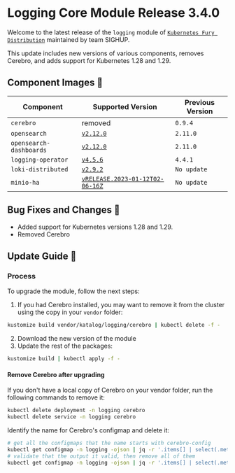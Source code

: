 # Logging Core Module Release 3.4.0

Welcome to the latest release of the `logging` module of [`Kubernetes Fury Distribution`](https://github.com/sighupio/fury-distribution) maintained by team SIGHUP.

This update includes new versions of various components, removes Cerebro, and adds support for Kubernetes 1.28 and 1.29.

## Component Images 🚢

| Component               | Supported Version                                                                                   | Previous Version |
| ----------------------- | --------------------------------------------------------------------------------------------------- | ---------------- |
| `cerebro`               | removed                                                                                             | `0.9.4`          |
| `opensearch`            | [`v2.12.0`](https://github.com/opensearch-project/OpenSearch/releases/tag/2.12.0)                   | `2.11.0`         |
| `opensearch-dashboards` | [`v2.12.0`](https://github.com/opensearch-project/OpenSearch-Dashboards/releases/tag/2.12.0)        | `2.11.0`         |
| `logging-operator`      | [`v4.5.6`](https://github.com/kube-logging/logging-operator/releases/tag/4.5.6)                     | `4.4.1`          |
| `loki-distributed`      | [`v2.9.2`](https://github.com/grafana/loki/releases/tag/v2.9.2)                                     | `No update`      |
| `minio-ha`              | [`vRELEASE.2023-01-12T02-06-16Z`](https://github.com/minio/minio/tree/RELEASE.2023-01-12T02-06-16Z) | `No update`      |

## Bug Fixes and Changes 🐛

- Added support for Kubernetes versions 1.28 and 1.29.
- Removed Cerebro

## Update Guide 🦮

### Process

To upgrade the module, follow the next steps:

1. If you had Cerebro installed, you may want to remove it from the cluster using the copy in your `vendor` folder:

```bash
kustomize build vendor/katalog/logging/cerebro | kubectl delete -f -
```

2. Download the new version of the module
3. Update the rest of the packages:

```bash
kustomize build | kubectl apply -f -
```

#### Remove Cerebro after upgrading

If you don't have a local copy of Cerebro on your vendor folder, run the following commands to remove it:

```bash
kubectl delete deployment -n logging cerebro
kubectl delete service -n logging cerebro
```

Identify the name for Cerebro's configmap and delete it:

```bash
# get all the configmaps that the name starts with cerebro-config
kubectl get configmap -n logging -ojson | jq -r '.items[] | select(.metadata.name | startswith("cerebro-config")) | .metadata.name'
# validate that the output it valid, then remove all of them
kubectl get configmap -n logging -ojson | jq -r '.items[] | select(.metadata.name | startswith("cerebro-config")) | .metadata.name' | xargs kubectl delete configmap -n logging
```

